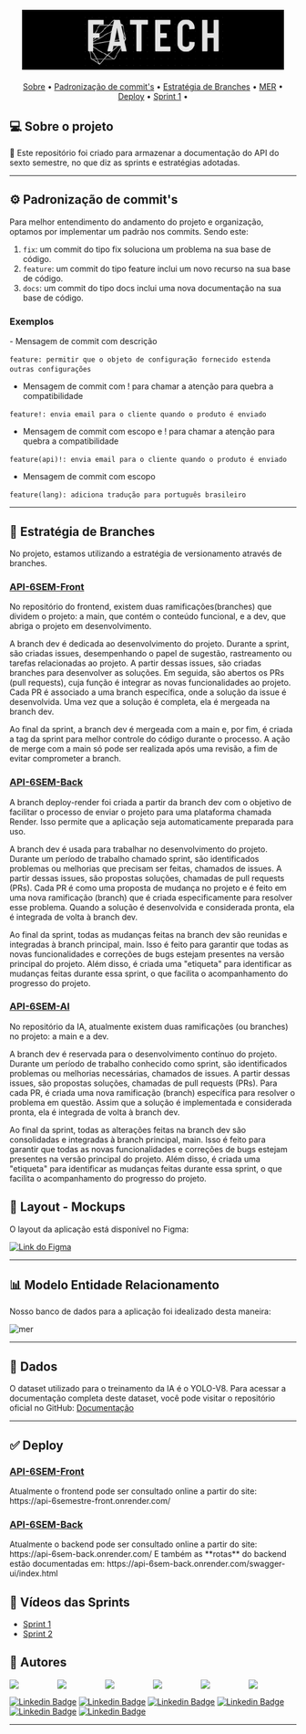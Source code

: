 <h4 align="center"> 
	<img alt="Logo Fatech" title="#Fatech" src="https://github.com/4-Fatech/API-6SEM-Front/blob/main/public/logo.png" />
</h4>
<p align="center">
 <a href="#-sobre-o-projeto">Sobre</a> •
 <a href="#-Padronização de commit's">Padronização de commit's</a> •
 <a href="#-Estratégia de Branches">Estratégia de Branches</a> •
 <a href="#-Modelo Entidade Relacionamento">MER</a> •
  <a href="#-Deploy">Deploy</a> •
 <a href="#-Vídeo Sprint 1">Sprint 1</a> • 
</p>

## 💻 Sobre o projeto

🚀 Este repositório foi criado para armazenar a documentação do API do sexto semestre, no que diz as sprints e estratégias adotadas.

---

## ⚙️ Padronização de commit's

Para melhor entendimento do andamento do projeto e organização, optamos por implementar um padrão nos commits. Sendo este:

1. ```fix```: um commit do tipo fix soluciona um problema na sua base de código.
2. ```feature```: um commit do tipo feature inclui um novo recurso na sua base de código.
3. ```docs```: um commit do tipo docs inclui uma nova documentação na sua base de código.

<h3>Exemplos</h3>
- Mensagem de commit com descrição

```feature: permitir que o objeto de configuração fornecido estenda outras configurações```

- Mensagem de commit com ! para chamar a atenção para quebra a compatibilidade
  
```feature!: envia email para o cliente quando o produto é enviado```

- Mensagem de commit com escopo e ! para chamar a atenção para quebra a compatibilidade

```feature(api)!: envia email para o cliente quando o produto é enviado```

- Mensagem de commit com escopo

```feature(lang): adiciona tradução para português brasileiro```

---

## 🌲 Estratégia de Branches
No projeto, estamos utilizando a estratégia de versionamento através de branches.

<h3><a href="https://github.com/4-Fatech/API-6SEM-Front">API-6SEM-Front</a></h3>
No repositório do frontend, existem duas ramificações(branches) que dividem o projeto: a main, que contém o conteúdo funcional, e a dev, que abriga o projeto em desenvolvimento.

A branch dev é dedicada ao desenvolvimento do projeto. Durante a sprint, são criadas issues, desempenhando o papel de sugestão, rastreamento ou tarefas relacionadas ao projeto. A partir dessas issues, são criadas branches para desenvolver as soluções. Em seguida, são abertos os PRs (pull requests), cuja função é integrar as novas funcionalidades ao projeto. Cada PR é associado a uma branch específica, onde a solução da issue é desenvolvida. Uma vez que a solução é completa, ela é mergeada na branch dev.

Ao final da sprint, a branch dev é mergeada com a main e, por fim, é criada a tag da sprint para melhor controle do código durante o processo. A ação de merge com a main só pode ser realizada após uma revisão, a fim de evitar comprometer a branch.

<h3><a href="https://github.com/4-Fatech/API-6SEM-Back">API-6SEM-Back</a></h3>
A branch deploy-render foi criada a partir da branch dev com o objetivo de facilitar o processo de enviar o projeto para uma plataforma chamada Render. Isso permite que a aplicação seja automaticamente preparada para uso.

A branch dev é usada para trabalhar no desenvolvimento do projeto. Durante um período de trabalho chamado sprint, são identificados problemas ou melhorias que precisam ser feitas, chamados de issues. A partir dessas issues, são propostas soluções, chamadas de pull requests (PRs). Cada PR é como uma proposta de mudança no projeto e é feito em uma nova ramificação (branch) que é criada especificamente para resolver esse problema. Quando a solução é desenvolvida e considerada pronta, ela é integrada de volta à branch dev.

Ao final da sprint, todas as mudanças feitas na branch dev são reunidas e integradas à branch principal, main. Isso é feito para garantir que todas as novas funcionalidades e correções de bugs estejam presentes na versão principal do projeto. Além disso, é criada uma "etiqueta" para identificar as mudanças feitas durante essa sprint, o que facilita o acompanhamento do progresso do projeto.

<h3><a href="https://github.com/4-Fatech/API-6SEM-AI">API-6SEM-AI</a></h3>
No repositório da IA, atualmente existem duas ramificações (ou branches) no projeto: a main e a dev.

A branch dev é reservada para o desenvolvimento contínuo do projeto. Durante um período de trabalho conhecido como sprint, são identificados problemas ou melhorias necessárias, chamados de issues. A partir dessas issues, são propostas soluções, chamadas de pull requests (PRs). Para cada PR, é criada uma nova ramificação (branch) específica para resolver o problema em questão. Assim que a solução é implementada e considerada pronta, ela é integrada de volta à branch dev.

Ao final da sprint, todas as alterações feitas na branch dev são consolidadas e integradas à branch principal, main. Isso é feito para garantir que todas as novas funcionalidades e correções de bugs estejam presentes na versão principal do projeto. Além disso, é criada uma "etiqueta" para identificar as mudanças feitas durante essa sprint, o que facilita o acompanhamento do progresso do projeto.

## 🎨 Layout - Mockups

O layout da aplicação está disponível no Figma:

<a href="https://www.figma.com/file/npSn8yHa7ta2qVyJdPwHPE/API-6%C2%BA?type=design&node-id=0-1&mode=design">
  <img alt="Link do Figma" src="https://img.shields.io/badge/Acessar%20Layout%20-Figma-%2304D361">
</a>

---

## 📊 Modelo Entidade Relacionamento

Nosso banco de dados para a aplicação foi idealizado desta maneira:

![mer](https://github.com/4-Fatech/API-6SEM-Docs/assets/89141910/d75d59ca-b66e-4e7d-bfc8-65d0365aebac)

---

## 💾 Dados
O dataset utilizado para o treinamento da IA é o YOLO-V8. Para acessar a documentação completa deste dataset, você pode visitar o repositório oficial no GitHub: [Documentação](https://github.com/autogyro/yolo-V8)

---

## ✅ Deploy
<h3><a href="https://github.com/4-Fatech/API-6SEM-Front">API-6SEM-Front</a></h3>
Atualmente o frontend pode ser consultado online a partir do site: https://api-6semestre-front.onrender.com/

<h3><a href="https://github.com/4-Fatech/API-6SEM-Back">API-6SEM-Back</a></h3>
Atualmente o backend pode ser consultado online a partir do site: https://api-6sem-back.onrender.com/
E também as **rotas** do backend estão documentadas em: https://api-6sem-back.onrender.com/swagger-ui/index.html

## 🎥 Vídeos das Sprints
 - [Sprint 1](https://github.com/4-Fatech/API-6SEM-Docs/tree/main/Sprint%201#v%C3%ADdeo-da-sprint-1)
 - [Sprint 2](https://github.com/4-Fatech/API-6SEM-Docs/tree/main/Sprint%202)

## 🦸 Autores
<div style="display: flex; justify-content: center;align-items: center;">
 <img src="https://github.com/New-Tomorrow.png" width="100px"></img>
 <img src="https://github.com/Antonio-Barbosa.png" width="100px"></img>
 <img src="https://github.com/brunadias3.png" width="100px"></img>
 <img src="https://github.com/dsslleagion.png" width="100px"></img>
 <img src="https://github.com/Evertonrwr.png" width="100px"></img>
 <img src="https://github.com/Gabriel-Coutinho0.png" width="100px"></img>
</div>

[![Linkedin Badge](https://img.shields.io/badge/-AndréRibeiro-blue?style=flat-square&logo=Linkedin&logoColor=white&link=https://www.linkedin.com/in/andre-ramos-ribeiro-320621226/)](https://www.linkedin.com/in/andre-ramos-ribeiro-320621226/)
[![Linkedin Badge](https://img.shields.io/badge/-AntônioMarcelo-blue?style=flat-square&logo=Linkedin&logoColor=white&link=https://www.linkedin.com/in/antonio-marcelo-9a5b68181)](https://www.linkedin.com/in/antonio-marcelo-9a5b68181)
[![Linkedin Badge](https://img.shields.io/badge/-BrunaDias-blue?style=flat-square&logo=Linkedin&logoColor=white&link=www.linkedin.com/in/brunadias3)](https://www.linkedin.com/in/brunadias3)
[![Linkedin Badge](https://img.shields.io/badge/-DionísioLeão-blue?style=flat-square&logo=Linkedin&logoColor=white&link=https://www.linkedin.com/in/dionisio-samuel-dos-santos-le%C3%A3o-616848226/)](https://www.linkedin.com/in/dionisio-samuel-dos-santos-le%C3%A3o-616848226/)
[![Linkedin Badge](https://img.shields.io/badge/-EvertonRicardo-blue?style=flat-square&logo=Linkedin&logoColor=white&link=https://www.linkedin.com/in/everton-rocha-1a456b20b)](https://www.linkedin.com/in/everton-rocha-1a456b20b)
[![Linkedin Badge](https://img.shields.io/badge/-GabrielCoutinho-blue?style=flat-square&logo=Linkedin&logoColor=white&link=https://www.linkedin.com/in/gabriel-silva-b778a31aa)](https://www.linkedin.com/in/gabriel-silva-b778a31aa)

---
